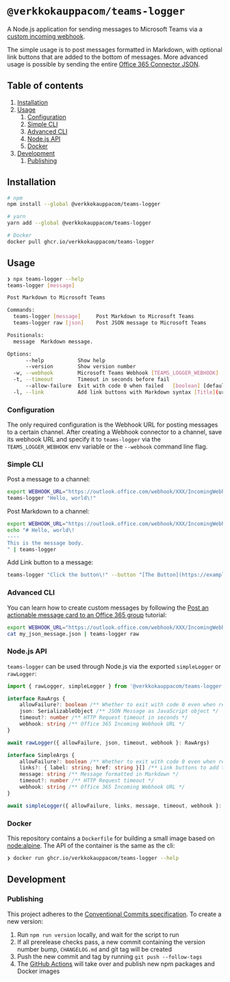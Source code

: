 # `@verkkokauppacom/teams-logger`

A Node.js application for sending messages to Microsoft Teams via a [custom incoming webhook](https://docs.microsoft.com/en-us/microsoftteams/platform/concepts/connectors/connectors-using#setting-up-a-custom-incoming-webhook).

The simple usage is to post messages formatted in Markdown, with optional link buttons that are added to the bottom of messages. More advanced usage is possible by sending the entire [Office 365 Connector JSON](https://docs.microsoft.com/en-us/microsoftteams/platform/concepts/connectors/connectors-using#creating-messages-through-office-365-connectors).

## Table of contents

1. [Installation](#installation)
1. [Usage](#usage)
    1. [Configuration](#configuration)
    1. [Simple CLI](#simple-cli)
    1. [Advanced CLI](#advanced-cli)
    1. [Node.js API](#nodejs-api)
    1. [Docker](#docker)
1. [Development](#development)
    1. [Publishing](#publishing)

## Installation

```bash
# npm
npm install --global @verkkokauppacom/teams-logger

# yarn
yarn add --global @verkkokauppacom/teams-logger

# Docker
docker pull ghcr.io/verkkokauppacom/teams-logger
```

## Usage

```bash
❯ npx teams-logger --help
teams-logger [message]

Post Markdown to Microsoft Teams

Commands:
  teams-logger [message]     Post Markdown to Microsoft Teams          [default]
  teams-logger raw [json]    Post JSON message to Microsoft Teams

Positionals:
  message  Markdown message.

Options:
      --help           Show help                                       [boolean]
      --version        Show version number                             [boolean]
  -w, --webhook        Microsoft Teams Webhook [TEAMS_LOGGER_WEBHOOK] [required]
  -t, --timeout        Timeout in seconds before fail                   [number]
      --allow-failure  Exit with code 0 when failed   [boolean] [default: false]
  -l, --link           Add link buttons with Markdown syntax [Title](url)[array]
```

### Configuration

The only required configuration is the Webhook URL for posting messages to a certain channel. After creating a Webhook connector to a channel, save its webhook URL and specify it to `teams-logger` via the `TEAMS_LOGGER_WEBHOOK` env variable or the `--webhook` command line flag.


### Simple CLI

Post a message to a channel:

```bash
export WEBHOOK_URL="https://outlook.office.com/webhook/XXX/IncomingWebhook/YYY"
teams-logger "Hello, world\!"
```

Post Markdown to a channel:

```bash
export WEBHOOK_URL="https://outlook.office.com/webhook/XXX/IncomingWebhook/YYY"
echo "# Hello, world\!
----
This is the message body.
" | teams-logger
```

Add Link button to a message:

```bash
teams-logger "Click the button\!" --button "[The Button](https://example.com)" --webhook "https://outlook.office.com/webhook/XXX/IncomingWebhook/YYY"
```

### Advanced CLI

You can learn how to create custom messages by following the [Post an actionable message card to an Office 365 group](https://docs.microsoft.com/en-us/outlook/actionable-messages/send-via-connectors) tutorial:

```bash
export WEBHOOK_URL="https://outlook.office.com/webhook/XXX/IncomingWebhook/YYY"
cat my_json_message.json | teams-logger raw
```

### Node.js API

`teams-logger` can be used through Node.js via the exported `simpleLogger` or `rawLogger`:

```ts
import { rawLogger, simpleLogger } from '@verkkokauppacom/teams-logger'

interface RawArgs {
    allowFailure?: boolean /** Whether to exit with code 0 even when request failed */
    json: SerializableObject /** JSON Message as JavaScript object */
    timeout?: number /** HTTP Request timeout in seconds */
    webhook: string /** Office 365 Incoming Webhook URL */
}

await rawLogger({ allowFailure, json, timeout, webhook }: RawArgs)

interface SimpleArgs {
    allowFailure?: boolean /** Whether to exit with code 0 even when request failed */
    links?: { label: string; href: string }[] /** Link buttons to add to the message */
    message: string /** Message formatted in Markdown */
    timeout?: number /** HTTP Request timeout */
    webhook: string /** Office 365 Incoming Webhook URL */
}

await simpleLogger({ allowFailure, links, message, timeout, webhook }: SimpleArgs)
```

### Docker

This repository contains a `Dockerfile` for building a small image based on [node:alpine](https://hub.docker.com/_/node/). The API of the container is the same as the cli:

```bash
❯ docker run ghcr.io/verkkokauppacom/teams-logger --help
```

## Development

### Publishing

This project adheres to the [Conventional Commits specification](https://www.conventionalcommits.org/en/v1.0.0-beta.4/). To create a new version:

1. Run `npm run version` locally, and wait for the script to run
1. If all prerelease checks pass, a new commit containing the version number bump, `CHANGELOG.md` and git tag will be created
1. Push the new commit and tag by running `git push --follow-tags`
1. The [GitHub Actions](https://github.com/verkkokauppacom/teams-logger/actions/new) will take over and publish new npm packages and Docker images

